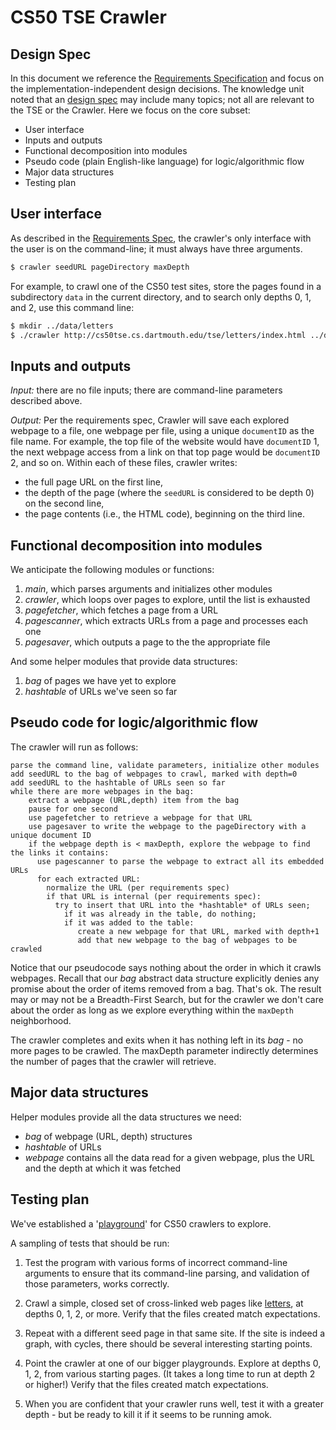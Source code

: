# CS50 TSE Crawler
## Design Spec

In this document we reference the [Requirements Specification](REQUIREMENTS.md) and focus on the implementation-independent design decisions.
The knowledge unit noted that an [design spec](https://github.com/cs50winter2022/home/blob/main/knowledge/units/design.md#design-spec) may include many topics; not all are relevant to the TSE or the Crawler.
Here we focus on the core subset:

- User interface
- Inputs and outputs
- Functional decomposition into modules
- Pseudo code (plain English-like language) for logic/algorithmic flow
- Major data structures
- Testing plan

## User interface

As described in the [Requirements Spec](REQUIREMENTS.md), the crawler's only interface with the user is on the command-line; it must always have three arguments.

```bash
$ crawler seedURL pageDirectory maxDepth
```

For example, to crawl one of the CS50 test sites, store the pages found in a subdirectory `data` in the current directory, and to search only depths 0, 1, and 2, use this command line:

``` bash
$ mkdir ../data/letters
$ ./crawler http://cs50tse.cs.dartmouth.edu/tse/letters/index.html ../data/letters 2
```

## Inputs and outputs

*Input:* there are no file inputs; there are command-line parameters described above.

*Output:* Per the requirements spec, Crawler will save each explored webpage to a file, one webpage per file, using a unique `documentID` as the file name.  For example,
the top file of the website would have `documentID` 1, the next webpage access from a link on that top page would be `documentID` 2, and so on.
Within each of these files, crawler writes:

 * the full page URL on the first line,
 * the depth of the page (where the `seedURL` is considered to be depth 0) on the second line,
 * the page contents (i.e., the HTML code), beginning on the third line.

## Functional decomposition into modules

We anticipate the following modules or functions:

 1. *main*, which parses arguments and initializes other modules
 2. *crawler*, which loops over pages to explore, until the list is exhausted
 3. *pagefetcher*, which fetches a page from a URL
 4. *pagescanner*, which extracts URLs from a page and processes each one
 4. *pagesaver*, which outputs a page to the the appropriate file

And some helper modules that provide data structures:

  1. *bag* of pages we have yet to explore
  2. *hashtable* of URLs we've seen so far

## Pseudo code for logic/algorithmic flow

The crawler will run as follows:

    parse the command line, validate parameters, initialize other modules
    add seedURL to the bag of webpages to crawl, marked with depth=0
    add seedURL to the hashtable of URLs seen so far
    while there are more webpages in the bag:
        extract a webpage (URL,depth) item from the bag
        pause for one second
        use pagefetcher to retrieve a webpage for that URL
        use pagesaver to write the webpage to the pageDirectory with a unique document ID
        if the webpage depth is < maxDepth, explore the webpage to find the links it contains:
          use pagescanner to parse the webpage to extract all its embedded URLs
          for each extracted URL:
            normalize the URL (per requirements spec)
            if that URL is internal (per requirements spec):
              try to insert that URL into the *hashtable* of URLs seen;
                if it was already in the table, do nothing;
                if it was added to the table:
                   create a new webpage for that URL, marked with depth+1
                   add that new webpage to the bag of webpages to be crawled

Notice that our pseudocode says nothing about the order in which it crawls webpages.
Recall that our *bag* abstract data structure explicitly denies any promise about the order of items removed from a bag.
That's ok.
The result may or may not be a Breadth-First Search, but for the crawler we don't care about the order as long as we explore everything within the `maxDepth` neighborhood.

The crawler completes and exits when it has nothing left in its *bag* - no more pages to be crawled.
The maxDepth parameter indirectly determines the number of pages that the crawler will retrieve.


## Major data structures

Helper modules provide all the data structures we need:

- *bag* of webpage (URL, depth) structures
- *hashtable* of URLs
- *webpage* contains all the data read for a given webpage, plus the URL and the depth at which it was fetched

## Testing plan

We've established a '[playground](http://cs50tse.cs.dartmouth.edu/tse/)' for CS50 crawlers to explore.

A sampling of tests that should be run:

1. Test the program with various forms of incorrect command-line arguments to ensure that its command-line parsing, and validation of those parameters, works correctly.

1. Crawl a simple, closed set of cross-linked web pages like [letters](http://cs50tse.cs.dartmouth.edu/tse/letters/), at depths 0, 1, 2, or more.
Verify that the files created match expectations.

3. Repeat with a different seed page in that same site.
If the site is indeed a graph, with cycles, there should be several interesting starting points.

4. Point the crawler at one of our bigger playgrounds.
Explore at depths 0, 1, 2, from various starting pages.
(It takes a long time to run at depth 2 or higher!)
Verify that the files created match expectations.

5. When you are confident that your crawler runs well, test it with a greater depth - but be ready to kill it if it seems to be running amok.
